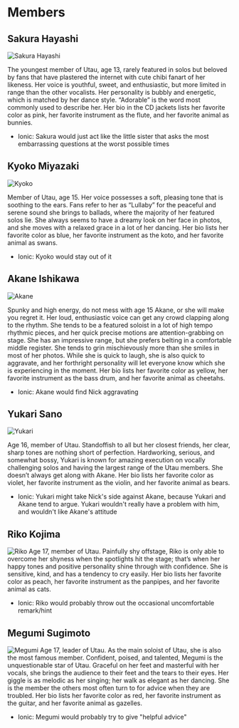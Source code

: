 <!-- TITLE: Utau -->
<!-- SUBTITLE: Melody's idol-singer family -->

# Members
## Sakura Hayashi
![Sakura Hayashi](/uploads/sycamour-friends-family/sakura-hayashi.jpg "Sakura Hayashi")

The youngest member of Utau, age 13, rarely featured in solos but beloved by fans that have plastered the internet with cute chibi fanart of her likeness.  Her voice is youthful, sweet, and enthusiastic, but more limited in range than the other vocalists.  Her personality is bubbly and energetic, which is matched by her dance style.  “Adorable” is the word most commonly used to describe her.  Her bio in the CD jackets lists her favorite color as pink, her favorite instrument as the flute, and her favorite animal as bunnies.

* Ionic: Sakura would just act like the little sister that asks the most embarrassing questions at the worst possible times
## Kyoko Miyazaki
![Kyoko](/uploads/sycamour-friends-family/kyoko.jpg "Kyoko")

Member of Utau, age 15.  Her voice possesses a soft, pleasing tone that is soothing to the ears.  Fans refer to her as “Lullaby” for the peaceful and serene sound she brings to ballads, where the majority of her featured solos lie.  She always seems to have a dreamy look on her face in photos, and she moves with a relaxed grace in a lot of her dancing.  Her bio lists her favorite color as blue, her favorite instrument as the koto, and her favorite animal as swans.

* Ionic: Kyoko would stay out of it
## Akane Ishikawa
![Akane](/uploads/sycamour-friends-family/akane.jpg "Akane")

Spunky and high energy, do not mess with age 15 Akane, or she will make you regret it.  Her loud, enthusiastic voice can get any crowd clapping along to the rhythm.  She tends to be a featured soloist in a lot of high tempo rhythmic pieces, and her quick precise motions are attention-grabbing on stage.  She has an impressive range, but she prefers belting in a comfortable middle register.  She tends to grin mischievously more than she smiles in most of her photos.  While she is quick to laugh, she is also quick to aggravate, and her forthright personality will let everyone know which she is experiencing in the moment.  Her bio lists her favorite color as yellow, her favorite instrument as the bass drum, and her favorite animal as cheetahs.

* Ionic: Akane would find Nick aggravating

## Yukari Sano
![Yukari](/uploads/sycamour-friends-family/yukari.jpg "Yukari")

Age 16, member of Utau.  Standoffish to all but her closest friends, her clear, sharp tones are nothing short of perfection.  Hardworking, serious, and somewhat bossy, Yukari is known for amazing execution on vocally challenging solos and having the largest range of the Utau members.  She doesn’t always get along with Akane.  Her bio lists her favorite color as violet, her favorite instrument as the violin, and her favorite animal as bears.

* Ionic: Yukari might take Nick's side against Akane, because Yukari and Akane tend to argue. Yukari wouldn't really have a problem with him, and wouldn't like Akane's attitude

## Riko Kojima
![Riko](/uploads/sycamour-friends-family/riko.jpg "Riko")
Age 17, member of Utau.  Painfully shy offstage, Riko is only able to overcome her shyness when the spotlights hit the stage; that’s when her happy tones and positive personality shine through with confidence.  She is sensitive, kind, and has a tendency to cry easily.  Her bio lists her favorite color as peach, her favorite instrument as the panpipes, and her favorite animal as cats.

* Ionic: Riko would probably throw out the occasional uncomfortable remark/hint
## Megumi Sugimoto
![Megumi](/uploads/sycamour-friends-family/megumi.jpg "Megumi")
Age 17, leader of Utau.  As the main soloist of Utau, she is also the most famous member.  Confident, poised, and talented, Megumi is the unquestionable star of Utau.  Graceful on her feet and masterful with her vocals, she brings the audience to their feet and the tears to their eyes.  Her giggle is as melodic as her singing; her walk as elegant as her dancing.  She is the member the others  most often turn to for advice when they are troubled. Her bio lists her favorite color as red, her favorite instrument as the guitar, and her favorite animal as gazelles.

* Ionic: Megumi would probably try to give "helpful advice"
